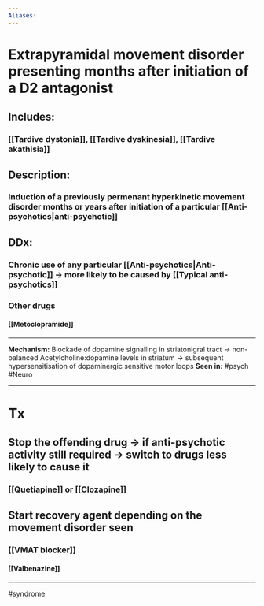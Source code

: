 ```yaml
---
Aliases:
---
```

# Extrapyramidal movement disorder presenting months after initiation of a D2 antagonist
## Includes:
### [[Tardive dystonia]], [[Tardive dyskinesia]], [[Tardive akathisia]]
## Description:
### Induction of a previously permenant hyperkinetic movement disorder months or years after initiation of a particular [[Anti-psychotics|anti-psychotic]]
## DDx:
### Chronic use of any particular [[Anti-psychotics|Anti-psychotic]] -> more likely to be caused by [[Typical anti-psychotics]]
### Other drugs
#### [[Metoclopramide]]

---
**Mechanism:** Blockade of dopamine signalling in striatonigral tract -> non-balanced Acetylcholine:dopamine levels in striatum -> subsequent hypersensitisation of dopaminergic sensitive motor loops
**Seen in:** #psych #Neuro 

---
# Tx
## Stop the offending drug -> if anti-psychotic activity still required -> switch to drugs less likely to cause it
### [[Quetiapine]] or [[Clozapine]]
## Start recovery agent depending on the movement disorder seen
### [[VMAT blocker]] 
#### [[Valbenazine]] 

---
#syndrome 